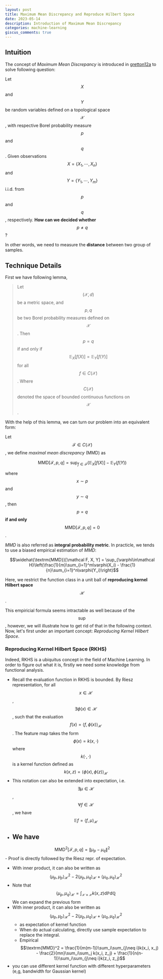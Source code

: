 ```yaml
---
layout: post
title: Maximum Mean Discrepancy and Reproduce Hilbert Space
date: 2023-05-14
description: Introduction of Maximum Mean Discrepancy
categories: machine-learning
giscus_comments: true
---
```




## Intuition
The concept of *Maximum Mean Discrepancy* is introduced in [gretton12a](https://www.jmlr.org/papers/volume13/gretton12a/gretton12a.pdf) to solve following question:
	
Let $$X$$ and $$Y$$ be random variables defined on a topological space $$\mathcal{X}$$ , with respective Borel probability measure $$p$$ and $$q$$ . Given observations $$X = \{X_1,\cdots, X_n\}$$ and $$Y=\{Y_1, \cdots, Y_m\}$$ i.i.d. from $$p$$ and $$q$$ , respectively. **How can we decided whether** $$p\neq q$$?

In other words, we need to measure the **distance** between two group of samples.

## Technique Details
First we have following lemma,

> Let $$(\mathcal X, d)$$ be a metric space, and $$p, q$$ be two Borel probability measures defined on $$\mathcal X$$ . Then $$p=q$$ if and only if $$\mathbb{E}_X[f(X)]=\mathbb{E}_Y[f(Y)]$$ for all $$f\in C(\mathcal X)$$ . Where $$C(\mathcal X)$$ denoted the space of bounded  continuous functions on $$\mathcal X$$.

With the help of this lemma, we can turn our problem into an equivalent form:

Let $$\mathcal F\in C(\mathcal X)$$, we define *maximal mean discrepancy* (MMD) as 


$$\textrm{MMD}[\mathcal F, p, q] = \sup_{f\in\mathcal F}\left(\mathbb{E}_X[f(X)] - \mathbb{E}_Y(f(Y)\right)$$ 

where $$x\sim p$$ and $$y\sim q$$, then $$p = q$$ **if and only** $$\textrm{MMD}[\mathcal F, p, q] = 0$$.

*MMD* is also referred as **integral probability metric**. In practicle, we tends to use a biased empirical estimation of *MMD*:

$$\widehat{\textrm{MMD}}[\mathcal F, X, Y] = \sup_{\varphi\in\mathcal H}\left(\frac{1}{m}\sum_{i=1}^m\varphi(X_i) - \frac{1}{n}\sum_{i=1}^n\varphi(Y_i)\right)$$

Here, we restrict the function class in a unit ball of **reproducing kernel Hilbert space** $$\mathcal H$$.

This empiricial formula seems intractable as well because of the $$\sup$$, however, we will illustrate how to get rid of that in the following context. Now, let's first under an important concept: *Reproducing Kernel Hilbert Space*.

### Reproducing Kernel Hilbert Space (RKHS)

Indeed, RKHS is a ubiquitus concept in the field of Machine Learning. In order to figure out what it is, firstly we need some knowledge from functional analysis.

- Recall the evaluation function in RKHS is bounded. By Riesz representation,  for all $$x\in\mathcal H$$ , $$\exists \phi(x)\in\mathcal H$$ , such that the evaluation $$f(x) = \langle f, \phi(x)\rangle_{\mathcal H}$$ . The feature map takes the form $$\phi(x) = k(x, \cdot)$$ where $$k(\cdot, \cdot)$$ is a kernel function defined as $$k(x, z) = \langle\phi(x), \phi(z)\rangle_{\mathcal{H}}$$
- This notation can also be extended into expectation, i.e. $$\exists\mu\in\mathcal H$$ , $$\forall f\in \mathcal H$$ , we have $$\mathbb{E}f = \langle f, \mu\rangle_{\mathcal H}$$
- We have
	-
$$\mathrm{MMD}^2[\mathcal F, p, q] = \lVert \mu_p - \mu_q \rVert^2$$	- Proof is directly followed by the Riesz repr. of expectation.
- With inner product, it can also be written as $$\langle\mu_p, \mu_p\rangle_{\mathcal H}^2 - 2\langle\mu_p, \mu_q\rangle_{\mathcal H}+\langle\mu_q, \mu_q\rangle_{\mathcal H}^2$$
- Note that $$\langle\mu_p, \mu_q\rangle_{\mathcal H} = \int_{\mathcal X\times \mathcal X}k(x, z) \mathrm d\mathbb P\mathrm d\mathbb Q$$
We can expand the previous form 
- With inner product, it can also be written as $$\langle\mu_p, \mu_p\rangle_{\mathcal H}^2 - 2\langle\mu_p, \mu_q\rangle_{\mathcal H}+\langle\mu_q, \mu_q\rangle_{\mathcal H}^2$$
	- as expectation of kernel function
	- When do actual calculating, directly use sample expectation to replace the integral.
	- Empirical $$\textrm{MMD}^2 = \frac{1}{m(m-1)}\sum_i\sum_{j\neq i}k(x_i, x_j) - \frac{2}{mn}\sum_i\sum_j k(x_i, z_j) + \frac{1}{n(n-1)}\sum_i\sum_{j\neq i}k(z_i, z_j)$$
- you can use different kernel function with different hyperparameters (e,g, bandwidth for Gaussian kernel)